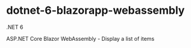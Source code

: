 # dotnet-6-blazorapp-webassembly

.NET 6

ASP.NET Core Blazor WebAssembly - Display a list of items
